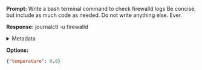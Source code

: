 **Prompt:**
Write a bash terminal command to check firewalld logs Be concise, but include as much code as needed. Do not write anything else. Ever.


**Response:**
journalctl -u firewalld

<details><summary>Metadata</summary>

- Duration: 2207 ms
- Datetime: 2023-10-16T12:14:56.395958
- Model: gpt-3.5-turbo-0613

</details>

**Options:**
```json
{"temperature": 0.0}
```

